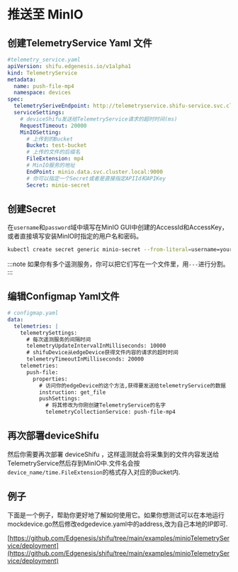 # 推送至 MinIO

## 创建TelemetryService Yaml 文件
```yaml
#telemetry_service.yaml
apiVersion: shifu.edgenesis.io/v1alpha1
kind: TelemetryService
metadata:
  name: push-file-mp4
  namespace: devices
spec:
  telemetrySeriveEndpoint: http://telemetryservice.shifu-service.svc.cluster.local
  serviceSettings:
    # deviceShifu发送给TelemetryService请求的超时时间(ms)
    RequestTimeout: 20000
    MinIOSetting:
      # 上传到的Bucket
      Bucket: test-bucket
      # 上传的文件的后缀名
      FileExtension: mp4
      # MinIO服务的地址
      EndPoint: minio.data.svc.cluster.local:9000
      # 你可以指定一个Secret或者是直接指定APIId和APIKey
      Secret: minio-secret
```

## 创建Secret
在`username`和`password`域中填写在MinIO GUI中创建的AccessId和AccessKey，或者直接填写安装MinIO时指定的用户名和密码。
```bash
kubectl create secret generic minio-secret --from-literal=username=your_username --from-literal=password=your_password -n devices
```

:::note
如果你有多个遥测服务，你可以把它们写在一个文件里，用`---`进行分割。
:::

## 编辑Configmap Yaml文件
```yaml
# configmap.yaml
data:
  telemetries: |
    telemetrySettings:
      # 每次遥测服务的间隔时间
      telemetryUpdateIntervalInMilliseconds: 10000
      # shifuDevice从edgeDevice获得文件内容的请求的超时时间
      telemetryTimeoutInMilliseconds: 20000
    telemetries:
      push-file:
        properties:
          # 访问你的edgeDevice的这个方法,获得要发送给telemetryService的数据
          instruction: get_file
          pushSettings:
            # 将其修改为你刚创建TelemetryService的名字
            telemetryCollectionService: push-file-mp4
```

## 再次部署deviceShifu
然后你需要再次部署 deviceShifu ，这样遥测就会将采集到的文件内容发送给TelemetryService然后存到MinIO中.文件名会按`device_name/time.FileExtension`的格式存入对应的Bucket内.

## 例子
下面是一个例子，帮助你更好地了解如何使用它。如果你想测试可以在本地运行mockdevice.go然后修改edgedevice.yaml中的address,改为自己本地的IP即可.

[https://github.com/Edgenesis/shifu/tree/main/examples/minioTelemetryService/deployment](https://github.com/Edgenesis/shifu/tree/main/examples/minioTelemetryService/deployment)
